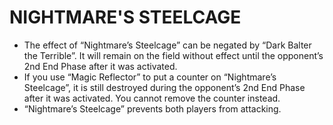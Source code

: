 
# NIGHTMARE'S STEELCAGE

*   The effect of “Nightmare’s Steelcage” can be negated by “Dark Balter the Terrible”. It will remain on the field without effect until the opponent’s 2nd End Phase after it was activated.
*   If you use “Magic Reflector” to put a counter on “Nightmare’s Steelcage”, it is still destroyed during the opponent’s 2nd End Phase after it was activated. You cannot remove the counter instead.
*   “Nightmare’s Steelcage” prevents both players from attacking.

  